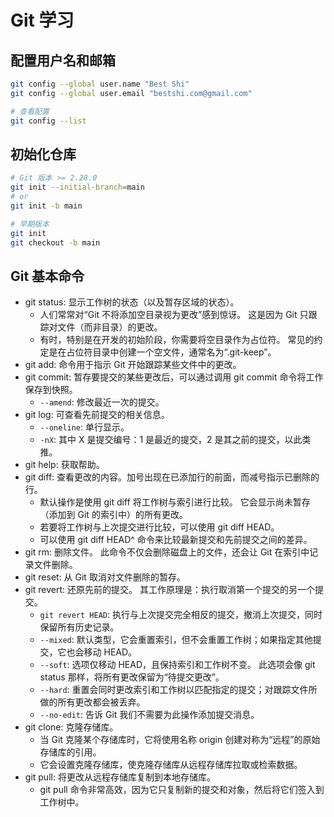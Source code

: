 # Git 学习

## 配置用户名和邮箱

```bash
git config --global user.name "Best Shi"
git config --global user.email "bestshi.com@gmail.com"

# 查看配置
git config --list
```

## 初始化仓库

```bash
# Git 版本 >= 2.28.0
git init --initial-branch=main
# or
git init -b main

# 早期版本
git init
git checkout -b main
```

## Git 基本命令

- git status: 显示工作树的状态（以及暂存区域的状态）。
  - 人们常常对“Git 不将添加空目录视为更改”感到惊讶。 这是因为 Git 只跟踪对文件（而非目录）的更改。
  - 有时，特别是在开发的初始阶段，你需要将空目录作为占位符。 常见的约定是在占位符目录中创建一个空文件，通常名为“.git-keep”。
- git add: 命令用于指示 Git 开始跟踪某些文件中的更改。
- git commit: 暂存要提交的某些更改后，可以通过调用 git commit 命令将工作保存到快照。
  - `--amend`: 修改最近一次的提交。
- git log: 可查看先前提交的相关信息。
  - `--oneline`: 单行显示。
  - `-nX`: 其中 X 是提交编号：1 是最近的提交，2 是其之前的提交，以此类推。
- git help: 获取帮助。
- git diff: 查看更改的内容。加号出现在已添加行的前面，而减号指示已删除的行。
  - 默认操作是使用 git diff 将工作树与索引进行比较。 它会显示尚未暂存（添加到 Git 的索引中）的所有更改。
  - 若要将工作树与上次提交进行比较，可以使用 git diff HEAD。
  - 可以使用 git diff HEAD^ 命令来比较最新提交和先前提交之间的差异。
- git rm: 删除文件。 此命令不仅会删除磁盘上的文件，还会让 Git 在索引中记录文件删除。
- git reset: 从 Git 取消对文件删除的暂存。
- git revert: 还原先前的提交。 其工作原理是：执行取消第一个提交的另一个提交。
  - `git revert HEAD`: 执行与上次提交完全相反的提交，撤消上次提交，同时保留所有历史记录。
  - `--mixed`: 默认类型，它会重置索引，但不会重置工作树；如果指定其他提交，它也会移动 HEAD。
  - `--soft`: 选项仅移动 HEAD，且保持索引和工作树不变。 此选项会像 git status 那样，将所有更改保留为“待提交更改”。
  - `--hard`: 重置会同时更改索引和工作树以匹配指定的提交；对跟踪文件所做的所有更改都会被丢弃。
  - `--no-edit`: 告诉 Git 我们不需要为此操作添加提交消息。
- git clone: 克隆存储库。
  - 当 Git 克隆某个存储库时，它将使用名称 origin 创建对称为“远程”的原始存储库的引用。
  - 它会设置克隆存储库，使克隆存储库从远程存储库拉取或检索数据。
- git pull: 将更改从远程存储库复制到本地存储库。
  - git pull 命令非常高效，因为它只复制新的提交和对象，然后将它们签入到工作树中。
